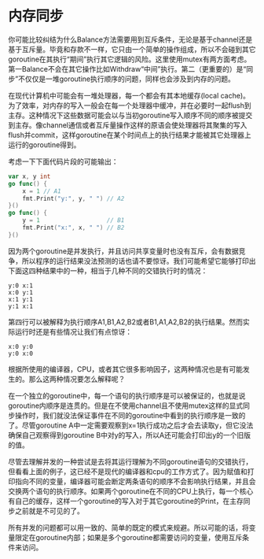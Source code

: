 # 内存同步

你可能比较纠结为什么Balance方法需要用到互斥条件，无论是基于channel还是基于互斥量。毕竟和存款不一样，它只由一个简单的操作组成，所以不会碰到其它goroutine在其执行“期间”执行其它逻辑的风险。这里使用mutex有两方面考虑。第一Balance不会在其它操作比如Withdraw“中间”执行。第二（更重要的）是“同步”不仅仅是一堆goroutine执行顺序的问题，同样也会涉及到内存的问题。

在现代计算机中可能会有一堆处理器，每一个都会有其本地缓存\(local cache\)。为了效率，对内存的写入一般会在每一个处理器中缓冲，并在必要时一起flush到主存。这种情况下这些数据可能会以与当初goroutine写入顺序不同的顺序被提交到主存。像channel通信或者互斥量操作这样的原语会使处理器将其聚集的写入flush并commit，这样goroutine在某个时间点上的执行结果才能被其它处理器上运行的goroutine得到。

考虑一下下面代码片段的可能输出：

```go
var x, y int
go func() {
    x = 1 // A1
    fmt.Print("y:", y, " ") // A2
}()
go func() {
    y = 1                   // B1
    fmt.Print("x:", x, " ") // B2
}()
```

因为两个goroutine是并发执行，并且访问共享变量时也没有互斥，会有数据竞争，所以程序的运行结果没法预测的话也请不要惊讶。我们可能希望它能够打印出下面这四种结果中的一种，相当于几种不同的交错执行时的情况：

```text
y:0 x:1
x:0 y:1
x:1 y:1
y:1 x:1
```

第四行可以被解释为执行顺序A1,B1,A2,B2或者B1,A1,A2,B2的执行结果。然而实际运行时还是有些情况让我们有点惊讶：

```text
x:0 y:0
y:0 x:0
```

根据所使用的编译器，CPU，或者其它很多影响因子，这两种情况也是有可能发生的。那么这两种情况要怎么解释呢？

在一个独立的goroutine中，每一个语句的执行顺序是可以被保证的，也就是说goroutine内顺序是连贯的。但是在不使用channel且不使用mutex这样的显式同步操作时，我们就没法保证事件在不同的goroutine中看到的执行顺序是一致的了。尽管goroutine A中一定需要观察到x=1执行成功之后才会去读取y，但它没法确保自己观察得到goroutine B中对y的写入，所以A还可能会打印出y的一个旧版的值。

尽管去理解并发的一种尝试是去将其运行理解为不同goroutine语句的交错执行，但看看上面的例子，这已经不是现代的编译器和cpu的工作方式了。因为赋值和打印指向不同的变量，编译器可能会断定两条语句的顺序不会影响执行结果，并且会交换两个语句的执行顺序。如果两个goroutine在不同的CPU上执行，每一个核心有自己的缓存，这样一个goroutine的写入对于其它goroutine的Print，在主存同步之前就是不可见的了。

所有并发的问题都可以用一致的、简单的既定的模式来规避。所以可能的话，将变量限定在goroutine内部；如果是多个goroutine都需要访问的变量，使用互斥条件来访问。

